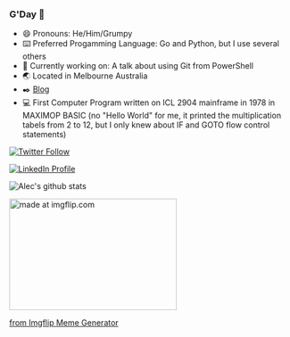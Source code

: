 ### G'Day 👋

- 😄 Pronouns: He/Him/Grumpy
- ⌨️ Preferred Progamming Language: Go and Python, but I use several others
- 🔭 Currently working on: A talk about using Git from PowerShell
- :earth_asia: Located in Melbourne Australia
- :black_nib: [Blog](https://alecthegeek.github.io)
- :computer: First Computer Program written on ICL 2904 mainframe in 1978 in MAXIMOP BASIC (no "Hello World" for me, it printed the multiplication tabels from 2 to 12, but I only knew about IF and GOTO flow control statements)


[![Twitter Follow](https://img.shields.io/twitter/follow/alecthegeek?label=Follow%20Alec&style=social)](https://twitter.com/alecthegeek/)

[![LinkedIn Profile](https://img.shields.io/badge/linkedin-%230077B5.svg?&style=for-the-badge&logo=linkedin&logoColor=white)](https://www.linkedin.com/in/alecclews/)

![Alec's github stats](https://github-readme-stats.alecthegeek.vercel.app/api?username=alecthegeek&show_icons=true)

<a href="https://imgflip.com/i/3qjgcv"><img src="https://i.imgflip.com/3qjgcv.jpg" title="made at imgflip.com" width="300" height="200"/></a><div><a href="https://imgflip.com/memegenerator">from Imgflip Meme Generator</a></div>
